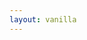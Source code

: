 ```yaml
---
layout: vanilla
---
```

<head>
<style>
	iframe{width:100%}
</style>
</head>
<body>
	<div>
		<div id="_input-button"></div>
		<div id="_ccc_step1"></div>
		<div id="viewers" style="overflow: hidden; position: relative;">
			<div id="_viewer1" style="float: left;"></div>
			<div id="_viewer2" style="float: left;"></div>
		</div>
		<div id="_pdb-to-uniprot"></div>
		<div id="_protvista"></div>
	</div>
</body>
<script src="{{site.baseurl}}{{site.data.urls.metapage_library_path}}"></script>
<script src="{{site.baseurl}}{{site.data.urls.axios_path}}"></script>
<script src="index.js"></script>
